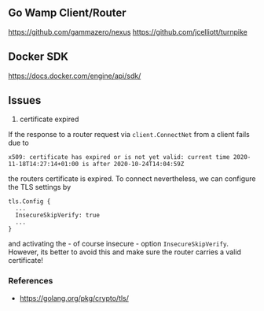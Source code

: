 
## Go Wamp Client/Router

https://github.com/gammazero/nexus
https://github.com/jcelliott/turnpike

## Docker SDK

https://docs.docker.com/engine/api/sdk/

## Issues

1. certificate expired

If the response to a router request via `client.ConnectNet` from a client fails
due to

```
x509: certificate has expired or is not yet valid: current time 2020-11-18T14:27:14+01:00 is after 2020-10-24T14:04:59Z
```

the routers certificate is expired. To connect nevertheless, we can configure
the TLS settings by

```
tls.Config {
  ...
  InsecureSkipVerify: true
  ...
}
```

and activating the - of course insecure - option `InsecureSkipVerify`. However,
its better to avoid this and make sure the router carries a valid certificate!

### References

- https://golang.org/pkg/crypto/tls/
